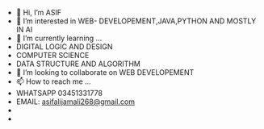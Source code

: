 - 👋 Hi, I’m ASIF
- 👀 I’m interested in WEB- DEVELOPEMENT,JAVA,PYTHON AND MOSTLY IN AI
- 🌱 I’m currently learning ...
- DIGITAL LOGIC AND DESIGN
- COMPUTER SCIENCE
- DATA STRUCTURE AND ALGORITHM 
- 💞️ I’m looking to collaborate on WEB DEVELOPEMENT
- 📫 How to reach me ...
- WHATSAPP 03451331778
- EMAIL: asifalijamali268@gmail.com
- 
- 
<!---
ASIF22CS065/ASIF22CS065 is a ✨ special ✨ repository because its `README.md` (this file) appears on your GitHub profile.
You can click the Preview link to take a look at your changes.
--->
